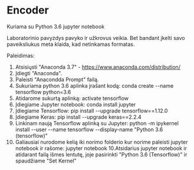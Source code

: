# Encoder

Kuriama su Python 3.6 jupyter notebook

Laboratorinio pavyzdys pavyko ir užkrovus veikia.
Bet bandant įkelti savo paveiksliukus meta klaida, kad netinkamas formatas.

Paleidimas:

1. Atsisiųsti "Anaconda 3.7" - https://www.anaconda.com/distribution/
2. Įdiegti "Anaconda".
3. Paleisti "Anacondda Prompt" failą.
4. Sukuriama python 3.6 aplinka įrašant kodą:
     conda create --name tensorflow python=3.6
5. Atidarome sukurtą aplinką:
     activate tensorflow
6. Įdiegiame Jupyter notebook:
     conda install jupyter
7. Įdiegiame Tensorflow:
     pip install --upgrade tensorflow==1.12.0
8. Įdiegiame Keras:
     pip install --upgrade keras==2.2.4
9. Linkinam naują Tensorflow aplinką su Jupyter:
     python -m ipykernel install --user --name tensorflow --display-name "Python 3.6 (tensorflow)"
9. Galiausiai nurodome kelią iki norimo folderio kur norime paleisti jupyter notebook ir rašome:
     jupyter notebook
10.Atsidarius jupyter notebook ir atidarant failą išmes lentutę, joje pasirinkti "Python 3.6 (Tensorflow)" ir spaudžiame "Set Kernel"
